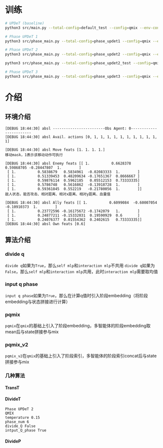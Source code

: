 # 训练
```bash
# UPDeT (baseline)
python3 src/main.py --total-config=default_test --config=qmix --env-config=sc2 with env_args.map_name=5m_vs_6m

# Phase UPDeT 1
python3 src/phase_main.py --total-config=phase_updet1 --config=qmix --env-config=sc2 with env_args.map_name=5m_vs_6m

# Phase UPDeT 2
python3 src/phase_main.py --total-config=phase_updet2 --config=qmix --env-config=sc2 with env_args.map_name=5m_vs_6m

python3 src/phase_main.py --total-config=phase_updet2_test --config=qmix --env-config=sc2 with env_args.map_name=8m_vs_9m

# Phase UPDeT 3
python3 src/phase_main.py --total-config=phase_updet3 --config=qmix --env-config=sc2 with env_args.map_name=5m_vs_6m
```

# 介绍
## 环境介绍
```
[DEBUG 18:44:30] absl ------------------------Obs Agent: 0------------------------
[DEBUG 18:44:30] absl Avail. actions [0, 1, 1, 1, 1, 1, 1, 1, 1, 1, 1, 1]

[DEBUG 18:44:30] absl Move feats [1. 1. 1. 1.]
移动mask，1表示该移动动作可执行

[DEBUG 18:44:30] absl Enemy feats [[ 1.          0.6628378   0.59868705 -0.28447807  1.        ]
 [ 1.          0.5838679   0.5834961  -0.02083333  1.        ]
 [ 1.          0.51339453  0.48209634 -0.17651367  0.8666667 ]
 [ 1.          0.59876114  0.5962185   0.05512153  0.73333335]
 [ 1.          0.5786748   0.5616862  -0.13918728  1.        ]
 [ 1.          0.59361845  0.552219   -0.21780056  1.        ]]
敌人状态，能否攻击、相对距离、相对x距离、相对y距离、血量值

[DEBUG 18:44:30] absl Ally feats [[ 1.          0.6099084  -0.60007054 -0.10910373  1.        ]
 [ 1.          0.23772596 -0.16175672 -0.1742079   1.        ]
 [ 1.          0.24877211 -0.15332031  0.19590929  0.6       ]
 [ 1.          0.24076377  0.01554362  0.2402615   0.73333335]]
[DEBUG 18:44:30] absl Own feats [0.6]
```
## 算法介绍
### divide q
`divide q`如果为`True`，那么`self mlp`和`interaction mlp`不共用
`divide q`如果为`False`，那么`self mlp`和`interaction mlp`共用，此时`interaction mlp`需要取均值

### input q phase
`input q phase`如果为`True`，那么在计算q值时引入阶段embedding（将阶段embedding与状态拼接进行计算）

### pqmix
`pqmix`在`qmix`的基础上引入了阶段embedding，多智能体的阶段embedding取mean后与state拼接参与mix

### pqmix_v2
`pqmix_v2`在`qmix`的基础上引入了阶段索引，多智能体的阶段索引concat后与state拼接参与mix

### 几种算法
#### TransT
#### DivideT
```
Phase UPDeT 2
QMIX
temperature 0.15
phase_num 6
divide_Q False
intput_Q_phase True
```
#### DivideP